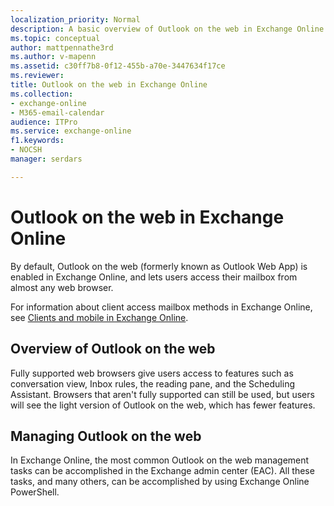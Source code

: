 ```yaml
---
localization_priority: Normal
description: A basic overview of Outlook on the web in Exchange Online.
ms.topic: conceptual
author: mattpennathe3rd
ms.author: v-mapenn
ms.assetid: c30ff7b8-0f12-455b-a70e-3447634f17ce
ms.reviewer: 
title: Outlook on the web in Exchange Online
ms.collection: 
- exchange-online
- M365-email-calendar
audience: ITPro
ms.service: exchange-online
f1.keywords:
- NOCSH
manager: serdars

---
```


# Outlook on the web in Exchange Online

By default, Outlook on the web (formerly known as Outlook Web App) is enabled in Exchange Online, and lets users access their mailbox from almost any web browser.

 For information about client access mailbox methods in Exchange Online, see [Clients and mobile in Exchange Online](../../clients-and-mobile-in-exchange-online/clients-and-mobile-in-exchange-online.md).

## Overview of Outlook on the web

Fully supported web browsers give users access to features such as conversation view, Inbox rules, the reading pane, and the Scheduling Assistant. Browsers that aren't fully supported can still be used, but users will see the light version of Outlook on the web, which has fewer features.

## Managing Outlook on the web

In Exchange Online, the most common Outlook on the web management tasks can be accomplished in the Exchange admin center (EAC). All these tasks, and many others, can be accomplished by using Exchange Online PowerShell.
